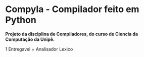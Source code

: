 # Compyla - Compilador feito em Python

**Projeto da disciplina de Compiladores, do curso de Ciencia da Computação da Unipê.**


1 Entregavel = Analisador Lexico

